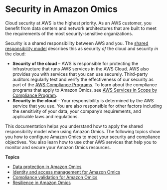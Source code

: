 # Security in Amazon Omics<a name="security"></a>

Cloud security at AWS is the highest priority\. As an AWS customer, you benefit from data centers and network architectures that are built to meet the requirements of the most security\-sensitive organizations\.

Security is a shared responsibility between AWS and you\. The [shared responsibility model](http://aws.amazon.com/compliance/shared-responsibility-model/) describes this as security *of* the cloud and security *in* the cloud:
+ **Security of the cloud** – AWS is responsible for protecting the infrastructure that runs AWS services in the AWS Cloud\. AWS also provides you with services that you can use securely\. Third\-party auditors regularly test and verify the effectiveness of our security as part of the [AWS Compliance Programs](http://aws.amazon.com/compliance/programs/)\. To learn about the compliance programs that apply to Amazon Omics, see [AWS Services in Scope by Compliance Program](http://aws.amazon.com/compliance/services-in-scope/)\.
+ **Security in the cloud** – Your responsibility is determined by the AWS service that you use\. You are also responsible for other factors including the sensitivity of your data, your company’s requirements, and applicable laws and regulations\. 

This documentation helps you understand how to apply the shared responsibility model when using Amazon Omics\. The following topics show you how to configure Amazon Omics to meet your security and compliance objectives\. You also learn how to use other AWS services that help you to monitor and secure your Amazon Omics resources\. 

**Topics**
+ [Data protection in Amazon Omics](data-protection.md)
+ [Identity and access management for Amazon Omics](security-iam.md)
+ [Compliance validation for Amazon Omics](compliance-validation.md)
+ [Resilience in Amazon Omics](disaster-recovery-resiliency.md)